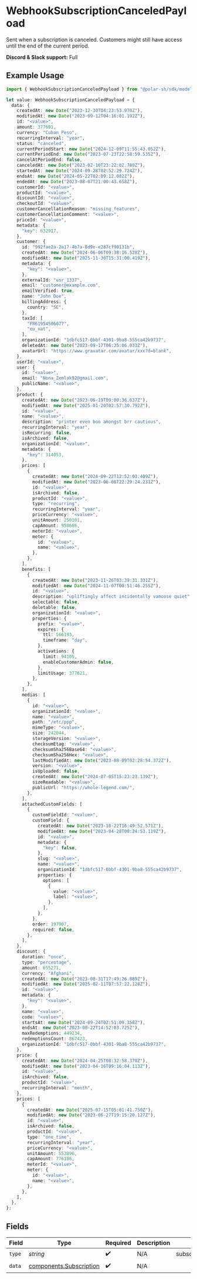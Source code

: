 # WebhookSubscriptionCanceledPayload

Sent when a subscription is canceled.
Customers might still have access until the end of the current period.

**Discord & Slack support:** Full

## Example Usage

```typescript
import { WebhookSubscriptionCanceledPayload } from "@polar-sh/sdk/models/components/webhooksubscriptioncanceledpayload.js";

let value: WebhookSubscriptionCanceledPayload = {
  data: {
    createdAt: new Date("2023-12-30T04:23:53.970Z"),
    modifiedAt: new Date("2023-09-12T04:16:01.192Z"),
    id: "<value>",
    amount: 377691,
    currency: "Cuban Peso",
    recurringInterval: "year",
    status: "canceled",
    currentPeriodStart: new Date("2024-12-09T11:55:43.052Z"),
    currentPeriodEnd: new Date("2023-07-23T22:58:59.535Z"),
    cancelAtPeriodEnd: false,
    canceledAt: new Date("2023-02-10T23:22:02.780Z"),
    startedAt: new Date("2024-09-28T02:52:29.724Z"),
    endsAt: new Date("2024-05-22T02:09:12.082Z"),
    endedAt: new Date("2023-08-07T21:00:43.658Z"),
    customerId: "<value>",
    productId: "<value>",
    discountId: "<value>",
    checkoutId: "<value>",
    customerCancellationReason: "missing_features",
    customerCancellationComment: "<value>",
    priceId: "<value>",
    metadata: {
      "key": 632917,
    },
    customer: {
      id: "992fae2a-2a17-4b7a-8d9e-e287cf90131b",
      createdAt: new Date("2024-06-06T09:38:16.528Z"),
      modifiedAt: new Date("2025-11-30T15:31:00.419Z"),
      metadata: {
        "key": "<value>",
      },
      externalId: "usr_1337",
      email: "customer@example.com",
      emailVerified: true,
      name: "John Doe",
      billingAddress: {
        country: "SE",
      },
      taxId: [
        "FR61954506077",
        "eu_vat",
      ],
      organizationId: "1dbfc517-0bbf-4301-9ba8-555ca42b9737",
      deletedAt: new Date("2023-09-17T06:35:06.033Z"),
      avatarUrl: "https://www.gravatar.com/avatar/xxx?d=blank",
    },
    userId: "<value>",
    user: {
      id: "<value>",
      email: "Nona_Zemlak92@gmail.com",
      publicName: "<value>",
    },
    product: {
      createdAt: new Date("2023-06-19T09:00:36.637Z"),
      modifiedAt: new Date("2025-01-20T02:57:30.792Z"),
      id: "<value>",
      name: "<value>",
      description: "printer even boo amongst brr cautious",
      recurringInterval: "year",
      isRecurring: false,
      isArchived: false,
      organizationId: "<value>",
      metadata: {
        "key": 314053,
      },
      prices: [
        {
          createdAt: new Date("2024-09-22T12:52:03.409Z"),
          modifiedAt: new Date("2023-06-08T22:29:24.231Z"),
          id: "<value>",
          isArchived: false,
          productId: "<value>",
          type: "recurring",
          recurringInterval: "year",
          priceCurrency: "<value>",
          unitAmount: 250101,
          capAmount: 958686,
          meterId: "<value>",
          meter: {
            id: "<value>",
            name: "<value>",
          },
        },
      ],
      benefits: [
        {
          createdAt: new Date("2023-11-26T03:39:31.331Z"),
          modifiedAt: new Date("2024-11-07T00:51:46.255Z"),
          id: "<value>",
          description: "upliftingly affect incidentally vamoose quiet",
          selectable: false,
          deletable: false,
          organizationId: "<value>",
          properties: {
            prefix: "<value>",
            expires: {
              ttl: 566193,
              timeframe: "day",
            },
            activations: {
              limit: 94105,
              enableCustomerAdmin: false,
            },
            limitUsage: 377621,
          },
        },
      ],
      medias: [
        {
          id: "<value>",
          organizationId: "<value>",
          name: "<value>",
          path: "/etc/ppp",
          mimeType: "<value>",
          size: 242044,
          storageVersion: "<value>",
          checksumEtag: "<value>",
          checksumSha256Base64: "<value>",
          checksumSha256Hex: "<value>",
          lastModifiedAt: new Date("2023-08-09T02:28:54.372Z"),
          version: "<value>",
          isUploaded: false,
          createdAt: new Date("2024-07-05T15:23:23.139Z"),
          sizeReadable: "<value>",
          publicUrl: "https://whole-legend.com/",
        },
      ],
      attachedCustomFields: [
        {
          customFieldId: "<value>",
          customField: {
            createdAt: new Date("2023-10-22T16:49:52.571Z"),
            modifiedAt: new Date("2023-04-28T00:24:53.119Z"),
            id: "<value>",
            metadata: {
              "key": false,
            },
            slug: "<value>",
            name: "<value>",
            organizationId: "1dbfc517-0bbf-4301-9ba8-555ca42b9737",
            properties: {
              options: [
                {
                  value: "<value>",
                  label: "<value>",
                },
              ],
            },
          },
          order: 197907,
          required: false,
        },
      ],
    },
    discount: {
      duration: "once",
      type: "percentage",
      amount: 655271,
      currency: "Afghani",
      createdAt: new Date("2023-08-31T17:49:26.889Z"),
      modifiedAt: new Date("2025-02-11T07:57:22.128Z"),
      id: "<value>",
      metadata: {
        "key": "<value>",
      },
      name: "<value>",
      code: "<value>",
      startsAt: new Date("2024-09-24T02:51:09.358Z"),
      endsAt: new Date("2023-08-22T14:52:03.725Z"),
      maxRedemptions: 449234,
      redemptionsCount: 867423,
      organizationId: "1dbfc517-0bbf-4301-9ba8-555ca42b9737",
    },
    price: {
      createdAt: new Date("2024-04-25T08:32:58.370Z"),
      modifiedAt: new Date("2023-04-16T09:16:04.113Z"),
      id: "<value>",
      isArchived: false,
      productId: "<value>",
      recurringInterval: "month",
    },
    prices: [
      {
        createdAt: new Date("2025-07-15T05:01:41.750Z"),
        modifiedAt: new Date("2023-06-27T19:15:20.127Z"),
        id: "<value>",
        isArchived: false,
        productId: "<value>",
        type: "one_time",
        recurringInterval: "year",
        priceCurrency: "<value>",
        unitAmount: 553896,
        capAmount: 776186,
        meterId: "<value>",
        meter: {
          id: "<value>",
          name: "<value>",
        },
      },
    ],
  },
};
```

## Fields

| Field                                                              | Type                                                               | Required                                                           | Description                                                        | Example                                                            |
| ------------------------------------------------------------------ | ------------------------------------------------------------------ | ------------------------------------------------------------------ | ------------------------------------------------------------------ | ------------------------------------------------------------------ |
| `type`                                                             | *string*                                                           | :heavy_check_mark:                                                 | N/A                                                                | subscription.canceled                                              |
| `data`                                                             | [components.Subscription](../../models/components/subscription.md) | :heavy_check_mark:                                                 | N/A                                                                |                                                                    |